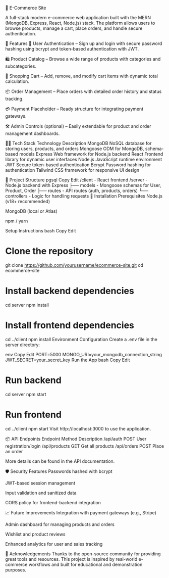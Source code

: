 🛒 E-Commerce Site

A full-stack modern e-commerce web application built with the MERN (MongoDB, Express, React, Node.js) stack. The platform allows users to browse products, manage a cart, place orders, and handle secure authentication.

🚀 Features
🔐 User Authentication – Sign up and login with secure password hashing using bcrypt and token-based authentication with JWT.

🛍️ Product Catalog – Browse a wide range of products with categories and subcategories.

🧺 Shopping Cart – Add, remove, and modify cart items with dynamic total calculation.

📦 Order Management – Place orders with detailed order history and status tracking.

💳 Payment Placeholder – Ready structure for integrating payment gateways.

🛠️ Admin Controls (optional) – Easily extendable for product and order management dashboards.

🧑‍💻 Tech Stack
Technology	Description
MongoDB	NoSQL database for storing users, products, and orders
Mongoose	ODM for MongoDB, schema-based models
Express	Web framework for Node.js backend
React	Frontend library for dynamic user interfaces
Node.js	JavaScript runtime environment
JWT	Secure token-based authentication
Bcrypt	Password hashing for authentication
Tailwind	CSS framework for responsive UI design

📂 Project Structure
pgsql
Copy
Edit
/client        - React frontend
/server        - Node.js backend with Express
  ├── models   - Mongoose schemas for User, Product, Order
  ├── routes   - API routes (auth, products, orders)
  └── controllers - Logic for handling requests
🔧 Installation
Prerequisites
Node.js (v18+ recommended)

MongoDB (local or Atlas)

npm / yarn

Setup Instructions
bash
Copy
Edit
# Clone the repository
git clone https://github.com/yourusername/ecommerce-site.git
cd ecommerce-site

# Install backend dependencies
cd server
npm install

# Install frontend dependencies
cd ../client
npm install
Environment Configuration
Create a .env file in the server directory:

env
Copy
Edit
PORT=5000
MONGO_URI=your_mongodb_connection_string
JWT_SECRET=your_secret_key
Run the App
bash
Copy
Edit
# Run backend
cd server
npm start

# Run frontend
cd ../client
npm start
Visit http://localhost:3000 to use the application.

📦 API Endpoints
Endpoint	Method	Description
/api/auth	POST	User registration/login
/api/products	GET	Get all products
/api/orders	POST	Place an order

More details can be found in the API documentation.

🛡️ Security Features
Passwords hashed with bcrypt

JWT-based session management

Input validation and sanitized data

CORS policy for frontend-backend integration

📈 Future Improvements
Integration with payment gateways (e.g., Stripe)

Admin dashboard for managing products and orders

Wishlist and product reviews

Enhanced analytics for user and sales tracking

🙌 Acknowledgements
Thanks to the open-source community for providing great tools and resources. This project is inspired by real-world e-commerce workflows and built for educational and demonstration purposes.

